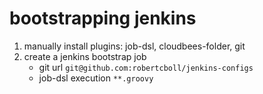 # bootstrapping jenkins

1. manually install plugins: job-dsl, cloudbees-folder, git
2. create a jenkins bootstrap job
	* git url `git@github.com:robertcboll/jenkins-configs`
	* job-dsl execution `**.groovy`
